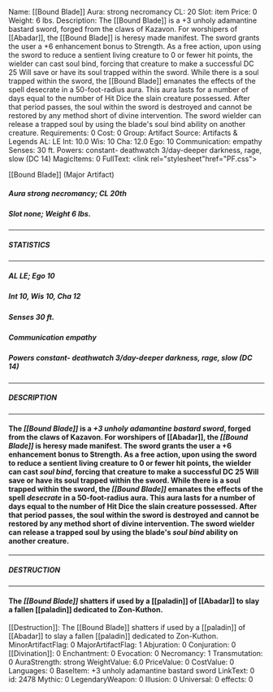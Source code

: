 Name: [[Bound Blade]]
Aura: strong necromancy
CL: 20
Slot: item
Price: 0
Weight: 6 lbs.
Description: The [[Bound Blade]] is a +3 unholy adamantine bastard sword, forged from the claws of Kazavon. For worshipers of [[Abadar]], the [[Bound Blade]] is heresy made manifest. The sword grants the user a +6 enhancement bonus to Strength. As a free action, upon using the sword to reduce a sentient living creature to 0 or fewer hit points, the wielder can cast soul bind, forcing that creature to make a successful DC 25 Will save or have its soul trapped within the sword. While there is a soul trapped within the sword, the [[Bound Blade]] emanates the effects of the spell desecrate in a 50-foot-radius aura. This aura lasts for a number of days equal to the number of Hit Dice the slain creature possessed. After that period passes, the soul within the sword is destroyed and cannot be restored by any method short of divine intervention. The sword wielder can release a trapped soul by using the blade's soul bind ability on another creature.
Requirements: 0
Cost: 0
Group: Artifact
Source: Artifacts & Legends
AL: LE
Int: 10.0
Wis: 10
Cha: 12.0
Ego: 10
Communication: empathy
Senses: 30 ft.
Powers: constant- deathwatch 3/day-deeper darkness, rage, slow (DC 14)
MagicItems: 0
FullText: <link rel="stylesheet"href="PF.css"><div class="heading"><p class="alignleft">[[Bound Blade]] (Major Artifact)</p><div style="clear: both;"></div></div><div><h5><b>Aura </b>strong necromancy; <b>CL </b>20th</h5><h5><b>Slot </b>none; <b>Weight </b>6 lbs.</h5></div><hr/><div><h5><b>STATISTICS</b></h5></div><hr/><div><h5><b>AL </b>LE; <b>Ego </b>10</h5><h5><b>Int </b>10, <b>Wis </b>10, <b>Cha </b>12</h5><h5><b>Senses </b>30 ft.</h5><h5><b>Communication </b>empathy</h5><h5><b>Powers </b>constant- deathwatch 3/day-deeper darkness, rage, slow (DC 14)</h5></div><hr/><div><h5><b>DESCRIPTION</b></h5></div><hr/><div><h4><p>The <i>[[Bound Blade]]</i> is a <i>+3 unholy adamantine bastard sword</i>, forged from the claws of Kazavon. For worshipers of [[Abadar]], the <i>[[Bound Blade]]</i> is heresy made manifest. The sword grants the user a +6 enhancement bonus to Strength. As a free action, upon using the sword to reduce a sentient living creature to 0 or fewer hit points, the wielder can cast <i>soul bind</i>, forcing that creature to make a successful DC 25 Will save or have its soul trapped within the sword. While there is a soul trapped within the sword, the <i>[[Bound Blade]]</i> emanates the effects of the spell <i>desecrate</i> in a 50-foot-radius aura. This aura lasts for a number of days equal to the number of Hit Dice the slain creature possessed. After that period passes, the soul within the sword is destroyed and cannot be restored by any method short of divine intervention. The sword wielder can release a trapped soul by using the blade's <i>soul bind</i> ability on another creature.</p></h4></div><hr/><div><h5><b>DESTRUCTION</b></h5></div><hr/><div><h4><p>The <i>[[Bound Blade]]</i> shatters if used by a [[paladin]] of [[Abadar]] to slay a fallen [[paladin]] dedicated to Zon-Kuthon.</p></h4></div>
[[Destruction]]: The [[Bound Blade]] shatters if used by a [[paladin]] of [[Abadar]] to slay a fallen [[paladin]] dedicated to Zon-Kuthon.
MinorArtifactFlag: 0
MajorArtifactFlag: 1
Abjuration: 0
Conjuration: 0
[[Divination]]: 0
Enchantment: 0
Evocation: 0
Necromancy: 1
Transmutation: 0
AuraStrength: strong
WeightValue: 6.0
PriceValue: 0
CostValue: 0
Languages: 0
BaseItem: +3 unholy adamantine bastard sword
LinkText: 0
id: 2478
Mythic: 0
LegendaryWeapon: 0
Illusion: 0
Universal: 0
effects: 0
